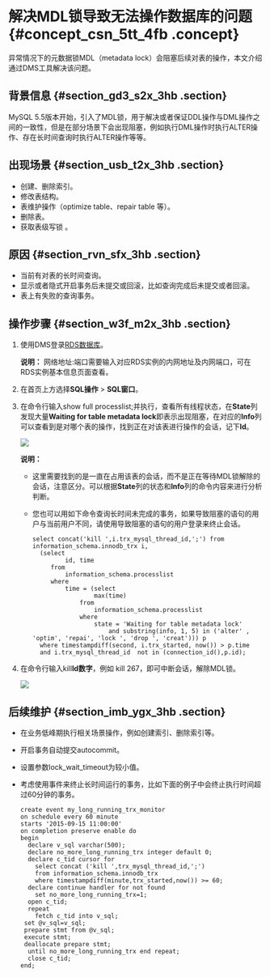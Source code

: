 # 解决MDL锁导致无法操作数据库的问题 {#concept_csn_5tt_4fb .concept}

异常情况下的元数据锁MDL（metadata lock）会阻塞后续对表的操作，本文介绍通过DMS工具解决该问题。

## 背景信息 {#section_gd3_s2x_3hb .section}

MySQL 5.5版本开始，引入了MDL锁，用于解决或者保证DDL操作与DML操作之间的一致性，但是在部分场景下会出现阻塞，例如执行DML操作时执行ALTER操作、存在长时间查询时执行ALTER操作等等。

## 出现场景 {#section_usb_t2x_3hb .section}

-   创建、删除索引。
-   修改表结构。
-   表维护操作（optimize table、repair table 等）。
-   删除表。
-   获取表级写锁 。

## 原因 {#section_rvn_sfx_3hb .section}

-   当前有对表的长时间查询。
-   显示或者隐式开启事务后未提交或回滚，比如查询完成后未提交或者回滚。
-   表上有失败的查询事务。

## 操作步骤 {#section_w3f_m2x_3hb .section}

1.  使用DMS登录[RDS数据库](https://dms.console.aliyun.com/#/dms/login)。

    **说明：** 网络地址:端口需要输入对应RDS实例的内网地址及内网端口，可在RDS实例基本信息页面查看。

2.  在首页上方选择**SQL操作** \> **SQL窗口**。
3.  在命令行输入show full processlist;并执行，查看所有线程状态，在**State**列发现大量**Waiting for table metadata lock**即表示出现阻塞，在对应的**Info**列可以查看到是对哪个表的操作，找到正在对该表进行操作的会话，记下**Id**。

    ![](http://static-aliyun-doc.oss-cn-hangzhou.aliyuncs.com/assets/img/24465/155469081214301_zh-CN.png)

    **说明：** 

    -   这里需要找到的是一直在占用该表的会话，而不是正在等待MDL锁解除的会话，注意区分。可以根据**State**列的状态和**Info**列的命令内容来进行分析判断。
    -   您也可以用如下命令查询长时间未完成的事务，如果导致阻塞的语句的用户与当前用户不同，请使用导致阻塞的语句的用户登录来终止会话。

        ```
        select concat('kill ',i.trx_mysql_thread_id,';') from information_schema.innodb_trx i,
          (select 
                 id, time
             from
                 information_schema.processlist
             where
                 time = (select 
                         max(time)
                     from
                         information_schema.processlist
                     where
                         state = 'Waiting for table metadata lock'
                             and substring(info, 1, 5) in ('alter' , 'optim', 'repai', 'lock ', 'drop ', 'creat'))) p
          where timestampdiff(second, i.trx_started, now()) > p.time
          and i.trx_mysql_thread_id  not in (connection_id(),p.id);
        ```

4.  在命令行输入kill**Id数字**，例如 kill 267，即可中断会话，解除MDL锁。

    ![](http://static-aliyun-doc.oss-cn-hangzhou.aliyuncs.com/assets/img/24465/155469081214302_zh-CN.png)


## 后续维护 {#section_imb_ygx_3hb .section}

-   在业务低峰期执行相关场景操作，例如创建索引、删除索引等。
-   开启事务自动提交autocommit。
-   设置参数lock\_wait\_timeout为较小值。
-   考虑使用事件来终止长时间运行的事务，比如下面的例子中会终止执行时间超过60分钟的事务。

    ```
    create event my_long_running_trx_monitor
    on schedule every 60 minute
    starts '2015-09-15 11:00:00'
    on completion preserve enable do
    begin
      declare v_sql varchar(500);
      declare no_more_long_running_trx integer default 0; 
      declare c_tid cursor for
        select concat ('kill ',trx_mysql_thread_id,';') 
        from information_schema.innodb_trx 
        where timestampdiff(minute,trx_started,now()) >= 60;
      declare continue handler for not found
        set no_more_long_running_trx=1;
      open c_tid;
      repeat
        fetch c_tid into v_sql;
     set @v_sql=v_sql;
     prepare stmt from @v_sql;
     execute stmt;
     deallocate prepare stmt;
      until no_more_long_running_trx end repeat;
      close c_tid;
    end;
    ```


